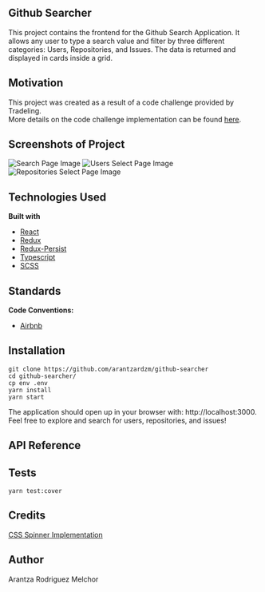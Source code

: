 ## Github Searcher
This project contains the frontend for the Github Search Application. It allows any user to type a search value and filter by three different categories: Users, Repositories, and Issues. The data is returned and displayed in cards inside a grid.

## Motivation
This project was created as a result of a code challenge provided by Tradeling. \
More details on the code challenge implementation can be found [here](https://github.com/tradeling/coding-tasks/tree/develop/fullstack-javascript).

## Screenshots of Project
![Search Page Image](https://github.com/arantzardzm/github-searcher/blob/main/public/images/SearchPage.png=100x100)
![Users Select Page Image](https://github.com/arantzardzm/github-searcher/blob/main/public/images/UsersSelect.png=100x100)
![Repositories Select Page Image](https://github.com/arantzardzm/github-searcher/blob/main/public/images/RepositoriesSelect.png=100x100)


## Technologies Used
<b>Built with</b>
- [React](https://reactjs.org/)
- [Redux](https://redux.js.org/)
- [Redux-Persist](https://github.com/rt2zz/redux-persist)
- [Typescript](https://www.typescriptlang.org/)
- [SCSS](https://sass-lang.com/)


## Standards
<b>Code Conventions:</b>
- [Airbnb](https://github.com/airbnb/javascript)

## Installation

```
git clone https://github.com/arantzardzm/github-searcher
cd github-searcher/
cp env .env
yarn install
yarn start
```
The application should open up in your browser with: http://localhost:3000. \
Feel free to explore and search for users, repositories, and issues!

## API Reference



## Tests

```
yarn test:cover

```


## Credits

[CSS Spinner Implementation](https://tobiasahlin.com/spinkit/)


## Author
Arantza Rodriguez Melchor
